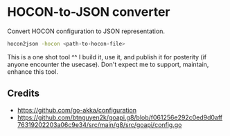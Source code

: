 # HOCON-to-JSON converter

Convert HOCON configuration to JSON representation.

```sh
hocon2json -hocon <path-to-hocon-file>
```

This is a one shot tool ^^ I build it, use it, and publish it for posterity (if anyone encounter the usecase).
Don't expect me to support, maintain, enhance this tool.

## Credits

- https://github.com/go-akka/configuration
- https://github.com/btnguyen2k/goapi.g8/blob/f061256e292c0ed9d0aff76319202203a06c9e34/src/main/g8/src/goapi/config.go
